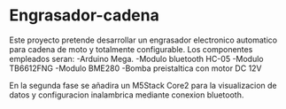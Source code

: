 # Engrasador-cadena
Este proyecto pretende desarrollar un engrasador electronico automatico para cadena de moto y totalmente configurable.
Los componentes empleados seran:
-Arduino Mega.
-Modulo bluetooth HC-05
-Modulo TB6612FNG
-Modulo BME280
-Bomba preistaltica con motor DC 12V

En la segunda fase se añadira un M5Stack Core2 para la visualizacion de datos y configuracion inalambrica mediante conexion bluetooth.
